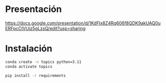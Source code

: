 # Presentación

https://docs.google.com/presentation/d/1KdFIx8Z4Rq606f8QDK9akUAQ0uERFpcCIVUiz5gLzsQ/edit?usp=sharing

# Instalación

``` bash
conda create -n topics python=3.11
conda activate topics

pip install -r requirements
```